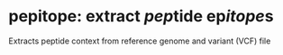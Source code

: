 pepitope: extract *pep*tide ep*itope*s
======================================

Extracts peptide context from reference genome and variant (VCF) file
